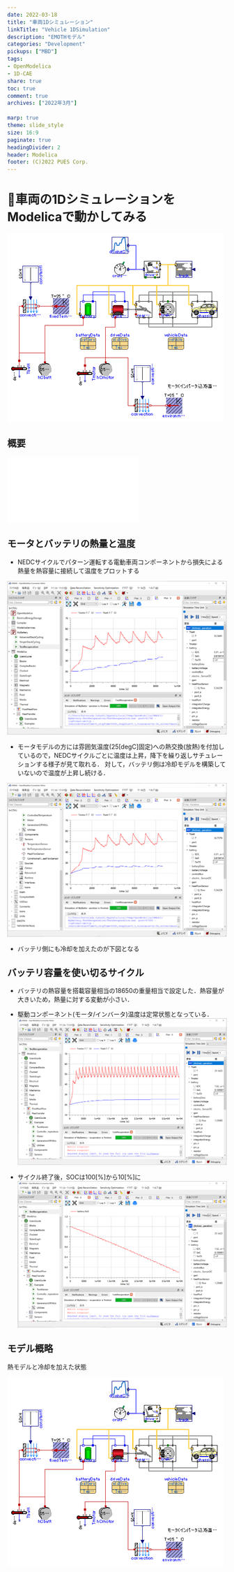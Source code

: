 ```yaml
---
date: 2022-03-18
title: "車両1Dシミュレーション"
linkTitle: "Vehicle 1DSimulation"
description: "EMOTHモデル"
categories: "Development"
pickups: ["MBD"]
tags:
- OpenModelica
- 1D-CAE
share: true
toc: true
comment: true
archives: ["2022年3月"]

marp: true
theme: slide_style
size: 16:9
paginate: true
headingDivider: 2
header: Modelica
footer: (C)2022 PUES Corp.
---
```

<!-- _class: title -->
# <!-- fit --> :memo:車両の1DシミュレーションをModelicaで動かしてみる

![bg blur:10px](2022-03-18-17-56-44.png)

## 概要

![Slide](index.html)

## モータとバッテリの熱量と温度

- NEDCサイクルでパターン運転する電動車両コンポーネントから損失による熱量を熱容量に接続して温度をプロットする

![bg 60% vertical right](2022-03-18-15-19-00.png)

- モータモデルの方には雰囲気温度(25[degC]固定)への熱交換(放熱)を付加しているので，NEDCサイクルごとに温度は上昇，降下を繰り返しサチュレーションする様子が見て取れる．
対して，バッテリ側は冷却モデルを構築していないので温度が上昇し続ける．

![bg 60% vertical right](2022-03-18-17-52-49.png)

- バッテリ側にも冷却を加えたのが下図となる

## バッテリ容量を使い切るサイクル

- バッテリの熱容量を搭載容量相当の18650の重量相当で設定した．熱容量が大きいため，熱量に対する変動が小さい．
- 駆動コンポーネント(モータ/インバータ)温度は定常状態となっている．
![bg 60% vertical right](2022-03-18-18-31-59.png)

- サイクル終了後，SOCは100[%]から10[%]に
![bg 60% vertical right](2022-03-18-18-33-15.png)

## モデル概略

熱モデルと冷却を加えた状態

![](2022-03-18-17-56-44.png)
